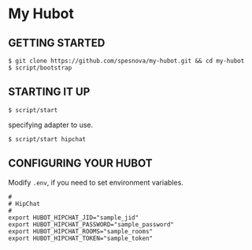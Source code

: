 # My Hubot

## GETTING STARTED

```
$ git clone https://github.com/spesnova/my-hubot.git && cd my-hubot
$ script/bootstrap
```

## STARTING IT UP

```
$ script/start
```

specifying adapter to use.

```
$ script/start hipchat
```

## CONFIGURING YOUR HUBOT
Modify `.env`, if you need to set environment variables.

```
#
# HipChat
#
export HUBOT_HIPCHAT_JID="sample_jid"
export HUBOT_HIPCHAT_PASSWORD="sample_password"
export HUBOT_HIPCHAT_ROOMS="sample_rooms"
export HUBOT_HIPCHAT_TOKEN="sample_token"
```
